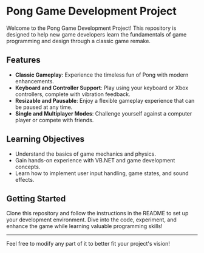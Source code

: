 # Pong Game Development Project

Welcome to the Pong Game Development Project! This repository is designed to help new game developers learn the fundamentals of game programming and design through a classic game remake.

## Features
- **Classic Gameplay**: Experience the timeless fun of Pong with modern enhancements.
- **Keyboard and Controller Support**: Play using your keyboard or Xbox controllers, complete with vibration feedback.
- **Resizable and Pausable**: Enjoy a flexible gameplay experience that can be paused at any time.
- **Single and Multiplayer Modes**: Challenge yourself against a computer player or compete with friends.

## Learning Objectives
- Understand the basics of game mechanics and physics.
- Gain hands-on experience with VB.NET and game development concepts.
- Learn how to implement user input handling, game states, and sound effects.

## Getting Started
Clone this repository and follow the instructions in the README to set up your development environment. Dive into the code, experiment, and enhance the game while learning valuable programming skills!

---

Feel free to modify any part of it to better fit your project's vision!
